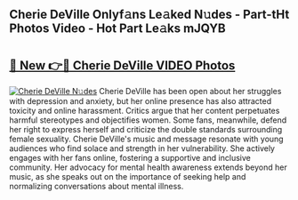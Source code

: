 ## Cherie DeVille Onlyf𝚊ns Le𝚊ked N𝚞des - Part-tHt Photos Video - Hot Part Le𝚊ks mJQYB

# <h2><a href="http://ab50840.deff.icu/?id=Cherie+DeVille">🔗 New 👉🔴 Cherie DeVille VIDEO Photos</a></h2>

[![Cherie DeVille N𝚞des](https://i.imgur.com/rIISA9y.gif)](http://ab50840.deff.icu/?id=Cherie+DeVille)
Cherie DeVille has been open about her struggles with depression and anxiety, but her online presence has also attracted toxicity and online harassment. Critics argue that her content perpetuates harmful stereotypes and objectifies women. Some fans, meanwhile, defend her right to express herself and criticize the double standards surrounding female sexuality. Cherie DeVille's music and message resonate with young audiences who find solace and strength in her vulnerability. She actively engages with her fans online, fostering a supportive and inclusive community. Her advocacy for mental health awareness extends beyond her music, as she speaks out on the importance of seeking help and normalizing conversations about mental illness.
